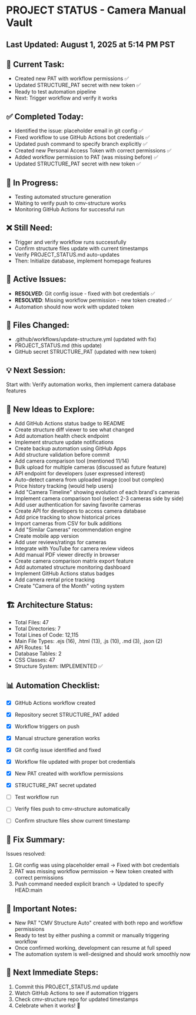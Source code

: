 # PROJECT STATUS - Camera Manual Vault


## Last Updated: August 1, 2025 at 5:14 PM PST

## 🎯 Current Task:
- Created new PAT with workflow permissions ✅
- Updated STRUCTURE_PAT secret with new token ✅
- Ready to test automation pipeline
- Next: Trigger workflow and verify it works


## ✅ Completed Today:
- Identified the issue: placeholder email in git config ✅
- Fixed workflow to use GitHub Actions bot credentials ✅
- Updated push command to specify branch explicitly ✅
- Created new Personal Access Token with correct permissions ✅
- Added workflow permission to PAT (was missing before) ✅
- Updated STRUCTURE_PAT secret with new token ✅


## 🔄 In Progress:
- Testing automated structure generation
- Waiting to verify push to cmv-structure works
- Monitoring GitHub Actions for successful run


## ❌ Still Need:
- Trigger and verify workflow runs successfully
- Confirm structure files update with current timestamps
- Verify PROJECT_STATUS.md auto-updates
- Then: Initialize database, implement homepage features


## 🐛 Active Issues:
- **RESOLVED**: Git config issue - fixed with bot credentials ✅
- **RESOLVED**: Missing workflow permission - new token created ✅
- Automation should now work with updated token


## 📁 Files Changed:
- .github/workflows/update-structure.yml (updated with fix)
- PROJECT_STATUS.md (this update)
- GitHub secret STRUCTURE_PAT (updated with new token)


## 💡 Next Session:
Start with: Verify automation works, then implement camera database features


## 🚀 New Ideas to Explore:
- Add GitHub Actions status badge to README
- Create structure diff viewer to see what changed
- Add automation health check endpoint
- Implement structure update notifications
- Create backup automation using GitHub Apps
- Add structure validation before commit
- Add camera comparison tool (mentioned 11/14)
- Bulk upload for multiple cameras (discussed as future feature)
- API endpoint for developers (user expressed interest)
- Auto-detect camera from uploaded image (cool but complex)
- Price history tracking (would help users)
- Add "Camera Timeline" showing evolution of each brand's cameras
- Implement camera comparison tool (select 2-3 cameras side by side)
- Add user authentication for saving favorite cameras
- Create API for developers to access camera database
- Add price tracking to show historical prices
- Import cameras from CSV for bulk additions
- Add "Similar Cameras" recommendation engine
- Create mobile app version
- Add user reviews/ratings for cameras
- Integrate with YouTube for camera review videos
- Add manual PDF viewer directly in browser
- Create camera comparison matrix export feature
- Add automated structure monitoring dashboard
- Implement GitHub Actions status badges
- Add camera rental price tracking
- Create "Camera of the Month" voting system


## 🏗️ Architecture Status:
- Total Files: 47
- Total Directories: 7
- Total Lines of Code: 12,115
- Main File Types: .ejs (16), .html (13), .js (10), .md (3), .json (2)
- API Routes: 14
- Database Tables: 2
- CSS Classes: 47
- Structure System: IMPLEMENTED ✅

## 📊 Automation Checklist:
- [x] GitHub Actions workflow created
- [x] Repository secret STRUCTURE_PAT added
- [x] Workflow triggers on push
- [x] Manual structure generation works
- [x] Git config issue identified and fixed
- [x] Workflow file updated with proper bot credentials
- [x] New PAT created with workflow permissions
- [x] STRUCTURE_PAT secret updated
- [ ] Test workflow run
- [ ] Verify files push to cmv-structure automatically
- [ ] Confirm structure files show current timestamp


## 🔧 Fix Summary:
Issues resolved:
1. Git config was using placeholder email → Fixed with bot credentials
2. PAT was missing workflow permission → New token created with correct permissions
3. Push command needed explicit branch → Updated to specify HEAD:main


## 📝 Important Notes:
- New PAT "CMV Structure Auto" created with both repo and workflow permissions
- Ready to test by either pushing a commit or manually triggering workflow
- Once confirmed working, development can resume at full speed
- The automation system is well-designed and should work smoothly now


## 🎯 Next Immediate Steps:
1. Commit this PROJECT_STATUS.md update
2. Watch GitHub Actions to see if automation triggers
3. Check cmv-structure repo for updated timestamps
4. Celebrate when it works! 🎉
